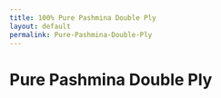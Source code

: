 ```yaml
---
title: 100% Pure Pashmina Double Ply
layout: default
permalink: Pure-Pashmina-Double-Ply
---
```


# Pure Pashmina Double Ply
